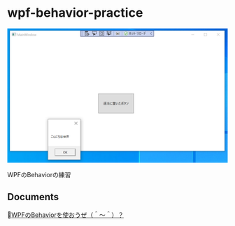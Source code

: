 # wpf-behavior-practice

![20210830pg152.png](./doc/img/20210830pg152.png)  

WPFのBehaviorの練習  

## Documents

📖[WPFのBehaviorを使おうぜ（＾～＾）？](https://crieit.net/drafts/612cbd1570107)  
